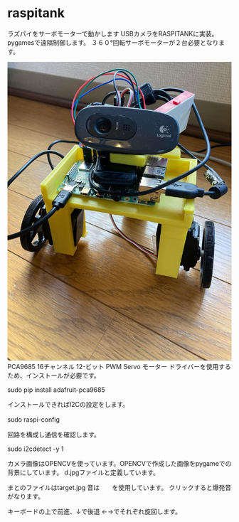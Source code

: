 # raspitank
ラズパイをサーボモーターで動かします
USBカメラをRASPITANKに実装。　pygamesで遠隔制御します。
３６０°回転サーボモーターが２台必要となります。

![RASPITANK](https://github.com/ultimatemasashi/raspitank/blob/main/122566478_270925330891548_6412678789847878808_n.jpg)
PCA9685 16チャンネル 12-ビット PWM Servo モーター ドライバーを使用するため、インストールが必要です。

sudo pip install adafruit-pca9685

インストールできればI2Cの設定をします。

sudo raspi-config　

回路を構成し通信を確認します。

sudo i2cdetect -y 1


カメラ画像はOPENCVを使っています。OPENCVで作成した画像をpygameでの背景にしています。
d.jpgファイルと定義しています。

まとのファイルはtarget.jpg 音は　　を使用しています。
クリックすると爆発音がなります。

キーボードの上で前進、↓で後退
←→でそれぞれ旋回します。
